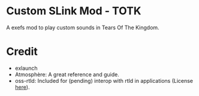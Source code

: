 # Custom SLink Mod - TOTK
A exefs mod to play custom sounds in Tears Of The Kingdom.

# Credit
- exlaunch
- Atmosphère: A great reference and guide.
- oss-rtld: Included for (pending) interop with rtld in applications (License [here](https://github.com/shadowninja108/exlaunch/blob/main/source/lib/reloc/rtld/LICENSE.txt)).
